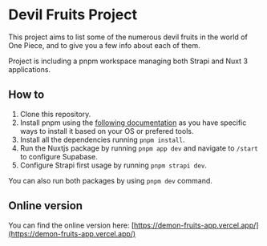 # Devil Fruits Project

This project aims to list some of the numerous devil fruits in the world of One Piece, and to give you a few info about each of them.

Project is including a pnpm workspace managing both Strapi and Nuxt 3 applications.


## How to

1. Clone this repository.
2. Install pnpm using the [following documentation](https://pnpm.io/installation) as you have specific ways to install it based on your OS or prefered tools.
3. Install all the dependencies running `pnpm install`.
4. Run the Nuxtjs package by running `pnpm app dev` and navigate to `/start` to configure Supabase. 
5. Configure Strapi first usage by running `pnpm strapi dev`.

You can also run both packages by using `pnpm dev` command.


## Online version

You can find the online version here: [https://demon-fruits-app.vercel.app/](https://demon-fruits-app.vercel.app/)